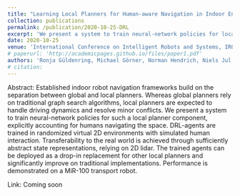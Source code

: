 ```yaml
---
title: "Learning Local Planners for Human-aware Navigation in Indoor Environments"
collection: publications
permalink: /publication/2020-10-25-DRL
excerpt: 'We present a system to train neural-network policies for local planners, explicitly accounting for humans navigating the space.'
date: 2020-10-25
venue: 'International Conference on Intelligent Robots and Systems, IROS 2020'
# paperurl: 'http://academicpages.github.io/files/paper1.pdf'
authors: 'Ronja Güldenring, Michael Görner, Norman Hendrich, Niels Jul Jacobsen, and Jianwei Zhang.'
# citation: 
---
```

Abstract: Established indoor robot navigation frameworks build on the separation between global and local planners.
Whereas global planners rely on traditional graph search algorithms, local planners are expected to handle driving dynamics and resolve minor conflicts. We present a system to train neural-network policies for such a local planner component, explicitly accounting for humans navigating the space. DRL-agents are trained in randomized virtual 2D environments with simulated human interaction. Transferability to the real world is achieved through sufficiently abstract state representations, relying on 2D lidar. The trained agents can be deployed as a drop-in replacement for other local planners and significantly improve on traditional implementations. Performance is demonstrated on a MiR-100 transport robot.

Link: Coming soon
